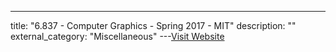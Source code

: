 ---
title: "6.837 - Computer Graphics - Spring 2017 - MIT"
description: ""
external_category: "Miscellaneous"
---[Visit Website](https://www.youtube.com/playlist?list=PLkHIj5SCfn3_PCotoqTetMpJc_jkpkgLt)


